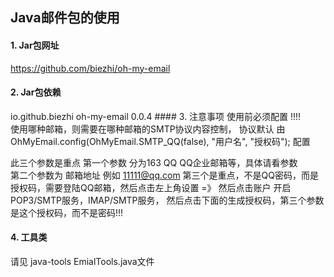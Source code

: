 ## Java邮件包的使用
#### 1. Jar包网址
https://github.com/biezhi/oh-my-email
#### 2. Jar包依赖
<dependency>
    <groupId>io.github.biezhi</groupId>
    <artifactId>oh-my-email</artifactId>
    <version>0.0.4</version>
</dependency>
#### 3. 注意事项
使用前必须配置 !!!!</br>
使用哪种邮箱，则需要在哪种邮箱的SMTP协议内容控制，
协议默认 由 </br>
 OhMyEmail.config(OhMyEmail.SMTP_QQ(false), "用户名", "授权码"); 配置

 此三个参数是重点 第一个参数 分为163 QQ QQ企业邮箱等，具体请看参数</br>
 第二个参数为 邮箱地址 例如 11111@qq.com
 第三个是重点，不是QQ密码，而是授权码，需要登陆QQ邮箱，然后点击左上角设置 =》 然后点击账户 开启</br>
 POP3/SMTP服务，IMAP/SMTP服务， 然后点击下面的生成授权码，第三个参数是这个授权码，而不是密码!!!
#### 4. 工具类
请见 java-tools EmialTools.java文件

